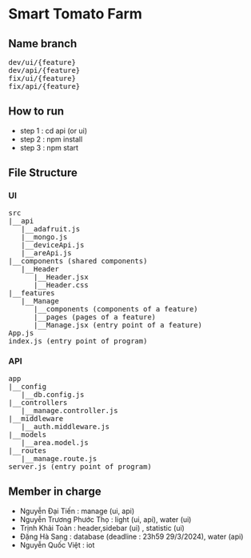 # Smart Tomato Farm

## Name branch
<pre>
dev/ui/{feature}
dev/api/{feature}
fix/ui/{feature}
fix/api/{feature}
</pre>

## How to run
- step 1 : cd api (or ui) 
- step 2 : npm install
- step 3 : npm start

## File Structure
### UI
<pre>
src 
|__api
   |__adafruit.js
   |__mongo.js
   |__deviceApi.js
   |__areApi.js
|__components (shared components)
   |__Header 
      |__Header.jsx
      |__Header.css
|__features 
   |__Manage
      |__components (components of a feature)
      |__pages (pages of a feature)
      |__Manage.jsx (entry point of a feature)
App.js
index.js (entry point of program)
</pre>

### API
<pre>
app 
|__config 
   |__db.config.js
|__controllers 
   |__manage.controller.js
|__middleware
   |__auth.middleware.js
|__models
   |__area.model.js
|__routes
   |__manage.route.js
server.js (entry point of program)
</pre>


 ## Member in charge
 - Nguyễn Đại Tiến : manage (ui, api)
 - Nguyễn Trương Phước Thọ : light (ui, api), water (ui)
 - Trịnh Khải Toàn : header,sidebar (ui) , statistic (ui)
 - Đặng Hà Sang : database (deadline : 23h59 29/3/2024), water (api)
 - Nguyễn Quốc Việt : iot
